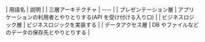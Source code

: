 | 用語名 | 説明 |
| 三層アーキテクチャ | ---- |
| プレゼンテーション層 | アプリケーションの利用者とやりとりする(API を受け付ける入り口) |
| ビジネスロジック層 | ビジネスロジックを実装する |
| データアクセス層 | DB やファイルなどのデータの保存先とやりとりする |
